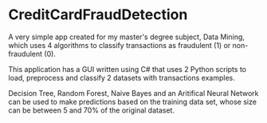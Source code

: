 # CreditCardFraudDetection
A very simple app created for my master's degree subject, Data Mining, which uses 4 algorithms to classify transactions as fraudulent (1) or non-fraudulent (0).

This application has a GUI written using C# that uses 2 Python scripts to load, preprocess and classify 2 datasets with transactions examples.

Decision Tree, Random Forest, Naive Bayes and an Aritifical Neural Network can be used to make predictions based on the training data set, 
whose size can be between 5 and 70% of the original dataset.
